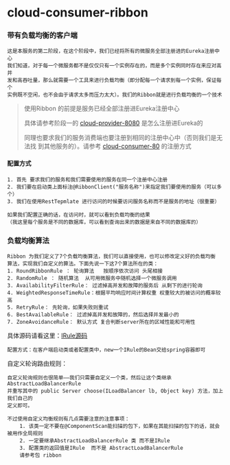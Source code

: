 # cloud-consumer-ribbon
    
### 带有负载均衡的客户端  
    这是本服务的第二阶段，在这个阶段中，我们已经将所有的微服务全部注册进的Eureka注册中心
    我们知道，对于每一个微服务都不是仅仅只有一个实例存在的，而是多个实例同时存在来应对高并
    发和高吞吐量，那么就需要一个工具来进行负载均衡（即分配每一个请求到每一个实例，保证每个
    实例既不空闲，也不会由于请求太多而压力太大）。我们的Ribbon就是进行负载均衡的一个技术
    
>   使用Ribbon 的前提是服务已经全部注册进Eureka注册中心
>   
>   具体请参考阶段一的 [cloud-provider-8080](https://github.com/811105717/SpringCloud/tree/master/cloud-provider-8080) 是怎么注册进Eureka的
>
>   同理也要求我们的服务消费端也要注册到相同的注册中心中（否则我们是无法找
    到其他服务的）。请参考 [cloud-consumer-80](https://github.com/811105717/SpringCloud/tree/master/cloud-consumer-80) 的注册方式
    
####   配置方式
    1. 首先 要求我们的服务和我们需要使用的服务在同一个注册中心注册
    2. 我们要在启动类上面标注@RibbonClient("服务名称")来指定我们要使用的服务（可以多个）
    3. 我们在使用RestTepmlate 进行访问的时候要访问服务名称而不是服务的地址（很重要）
    
    如果我们配置正确的话，在访问时，就可以看到负载均衡的结果
    （我这里每个服务是不同的数据库，可以看到查询出来的数据是来自不同的数据库的）
    
### 负载均衡算法
    Ribbon 为我们定义了7个负载均衡算法，我们可以直接使用，也可以修改定义好的负载均衡
    算法，实现我们自定义的算法。下面先说一下这7个算法所在的类：
    1. RoundRibbonRule ： 轮询算法   按顺序依次访问 头尾相接
    2. RandomRule ： 随机算法  从可用微服务中随机选择一个微服务调用
    3. AvailabilityFilterRule： 过滤掉高并发和故障的服务后 从剩下的进行轮询
    4. WeightedResponseTimeRule：根据平均响应时间计算权重 权重较大的被访问的概率较高
    5. RetryRule： 先轮询，如果失败则重试
    6. BestAvailableRule： 过滤掉高并发和故障的，然后选择并发最小的
    7. ZoneAvoidanceRule： 默认方式 复合判断server所在的区域性能和可用性
    
   具体源码请看这里：[IRule源码](https://github.com/Netflix/ribbon/tree/master/ribbon-loadbalancer/src/main/java/com/netflix/loadbalancer)
   
    配置方式：在客户端启动类或者配置类中，new一个IRule的Bean交给spring容器即可
   
   自定义轮询路由规则：
    
    自定义轮询规则也很简单——我们只需要自定义一个类，然后让这个类继承 AbstractLoadBalancerRule
    并重写其中的 public Server choose(ILoadBalancer lb, Object key) 方法，加上我们自己的
    定义即可。
    
    不过使用自定义均衡规则有几点需要注意的注意事项：
        1. 该类一定不要在@ComponentScan能扫描的包下，如果在其能扫描的包下的话，就会被用作全局规则
        2. 一定要继承AbstractLoadBalancerRule 类 而不是IRule
        3. 配置类的返回值是IRule  而不是 AbstractLoadBalancerRule
        请参考包 ribbon 
        